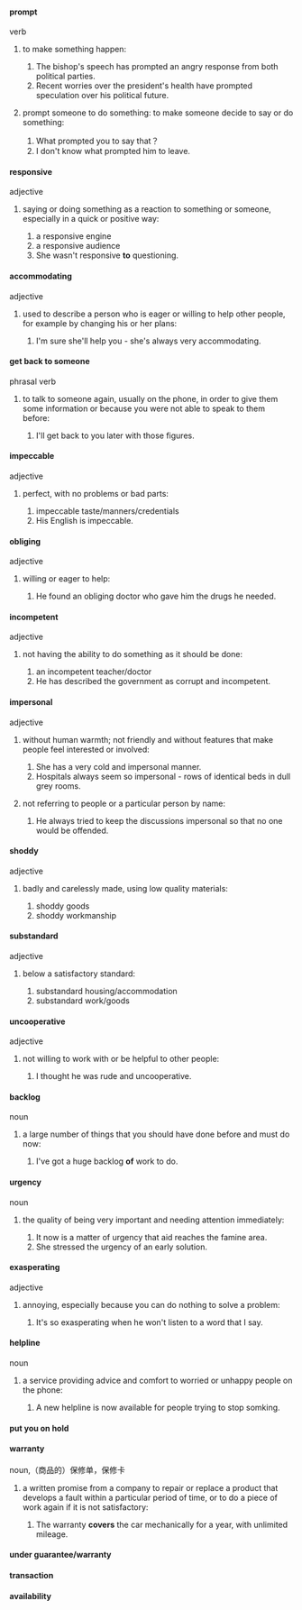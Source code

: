#### prompt
verb

1. to make something happen:
   
   1. The bishop's speech has prompted an angry response from both political parties.
   2. Recent worries over the president's health have prompted speculation over his political future.

2. prompt someone to do something: to make someone decide to say or do something:
   
   1. What prompted you to say that？
   2. I don't know what prompted him to leave.
   

#### responsive
adjective

1. saying or doing something as a reaction to something or someone, especially in a quick or positive way:
   
   1. a responsive engine
   2. a responsive audience
   3. She wasn't responsive **to** questioning.


#### accommodating
adjective

1. used to describe a person who is eager or willing to help other people, for example by changing his or her plans:
   
   1. I'm sure she'll help you - she's always very accommodating.


#### get back to someone
phrasal verb

1. to talk to someone again, usually on the phone, in order to give them some information or because you were not able to speak to them before:
   
   1. I'll get back to you later with those figures.


#### impeccable
adjective

1. perfect, with no problems or bad parts:
   
   1. impeccable taste/manners/credentials
   2. His English is impeccable.


#### obliging
adjective

1. willing or eager to help:
   
   1. He found an obliging doctor who gave him the drugs he needed.


#### incompetent
adjective

1. not having the ability to do something as it should be done:
   
   1. an incompetent teacher/doctor
   2. He has described the government as corrupt and incompetent.


#### impersonal
adjective

1. without human warmth; not friendly and without features that make people feel interested or involved:
   
   1. She has a very cold and impersonal manner.
   2. Hospitals always seem so impersonal - rows of identical beds in dull grey rooms.

2. not referring to people or a particular person by name:
   
   1. He always tried to keep the discussions impersonal so that no one would be offended.


#### shoddy
adjective

1. badly and carelessly made, using low quality materials:
   
   1. shoddy goods
   2. shoddy workmanship
   

#### substandard
adjective

1. below a satisfactory standard:
   
   1. substandard housing/accommodation
   2. substandard work/goods


#### uncooperative
adjective

1. not willing to work with or be helpful to other people:
   
   1. I thought he was rude and uncooperative.


#### backlog
noun

1. a large number of things that you should have done before and must do now:
   
   1. I've got a huge backlog **of** work to do.


#### urgency
noun

1. the quality of being very important and needing attention immediately:
   
   1. It now is a matter of urgency that aid reaches the famine area.
   2. She stressed the urgency of an early solution.


#### exasperating
adjective

1. annoying, especially because you can do nothing to solve a problem:
   
   1. It's so exasperating when he won't listen to a word that I say.


#### helpline
noun

1. a service providing advice and comfort to worried or unhappy people on the phone:
   
   1. A new helpline is now available for people trying to stop somking.


#### put you on hold


#### warranty
noun,（商品的）保修单，保修卡

1. a written promise from a company to repair or replace a product that develops a fault within a particular period of time, or to do a piece of work again if it is not satisfactory:
   
   1. The warranty **covers** the car mechanically for a year, with unlimited mileage.


#### under guarantee/warranty


#### transaction


#### availability







